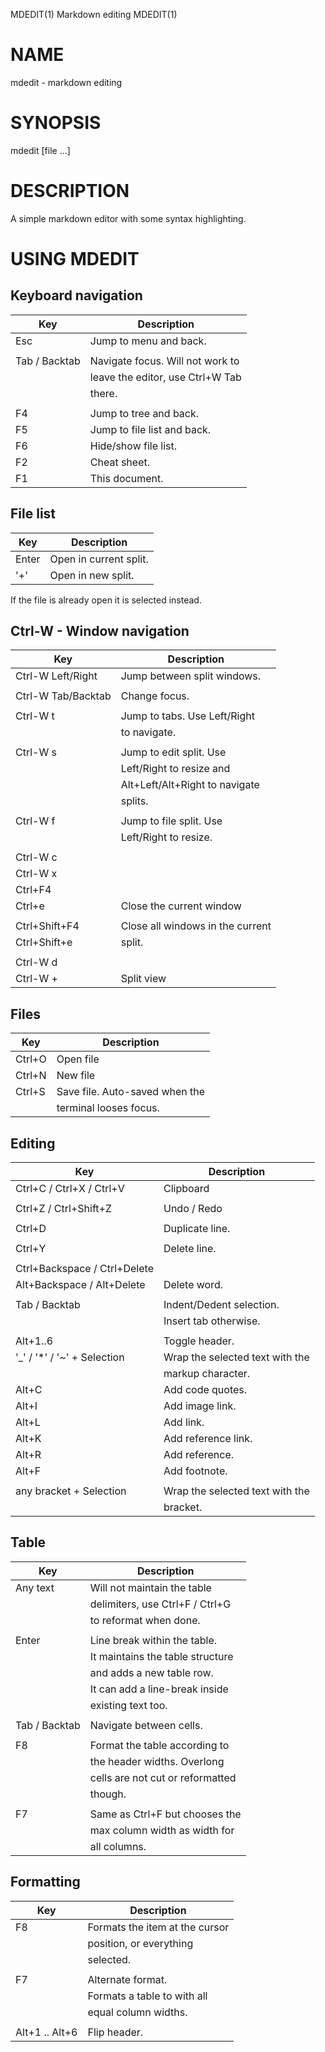MDEDIT(1)            Markdown editing               MDEDIT(1)

# NAME

mdedit - markdown editing

# SYNOPSIS

mdedit [file ...]

# DESCRIPTION

A simple markdown editor with some syntax highlighting.

# USING MDEDIT

## Keyboard navigation

| Key                          | Description                      |
|------------------------------|----------------------------------|
| Esc                          | Jump to menu and back.           |
|                              |                                  |
| Tab / Backtab                | Navigate focus. Will not work to |
|                              | leave the editor, use Ctrl+W Tab |
|                              | there.                           |
|                              |                                  |
| F4                           | Jump to tree and back.           |
| F5                           | Jump to file list and back.      |
| F6                           | Hide/show file list.             |
| F2                           | Cheat sheet.                     |
| F1                           | This document.                   |

## File list

| Key                          | Description                      |
|------------------------------|----------------------------------|
| Enter                        | Open in current split.           |
| '+'                          | Open in new split.               |

If the file is already open it is selected instead.

## Ctrl-W - Window navigation

| Key                          | Description                      |
|------------------------------|----------------------------------|
| Ctrl-W Left/Right            | Jump between split windows.      |
|                              |                                  |
| Ctrl-W Tab/Backtab           | Change focus.                    |
|                              |                                  |
| Ctrl-W t                     | Jump to tabs. Use Left/Right     |
|                              | to navigate.                     |
|                              |                                  |
| Ctrl-W s                     | Jump to edit split. Use          |
|                              | Left/Right to resize and         |
|                              | Alt+Left/Alt+Right to navigate   |
|                              | splits.                          |
|                              |                                  |
| Ctrl-W f                     | Jump to file split. Use          |
|                              | Left/Right  to resize.           |
|                              |                                  |
| Ctrl-W c                     |                                  |
| Ctrl-W x                     |                                  |
| Ctrl+F4                      |                                  |
| Ctrl+e                       | Close the current window         |
|                              |                                  |
| Ctrl+Shift+F4                | Close all windows in the current |
| Ctrl+Shift+e                 | split.                           |
|                              |                                  |
| Ctrl-W d                     |                                  |
| Ctrl-W +                     | Split view                       |

## Files

| Key                          | Description                      |
|------------------------------|----------------------------------|
| Ctrl+O                       | Open file                        |
| Ctrl+N                       | New file                         |
| Ctrl+S                       | Save file. Auto-saved when the   |
|                              | terminal looses focus.           |

## Editing

| Key                          | Description                      |
|------------------------------|----------------------------------|
| Ctrl+C / Ctrl+X / Ctrl+V     | Clipboard                        |
|                              |                                  |
| Ctrl+Z / Ctrl+Shift+Z        | Undo / Redo                      |
|                              |                                  |
| Ctrl+D                       | Duplicate line.                  |
|                              |                                  |
| Ctrl+Y                       | Delete line.                     |
|                              |                                  |
| Ctrl+Backspace / Ctrl+Delete |                                  |
| Alt+Backspace / Alt+Delete   | Delete word.                     |
|                              |                                  |
| Tab / Backtab                | Indent/Dedent selection.         |
|                              | Insert tab otherwise.            |
|                              |                                  |
| Alt+1..6                     | Toggle header.                   |
| '_' / '*' / '~' + Selection  | Wrap the selected text with the  |
|                              | markup character.                |
| Alt+C                        | Add code quotes.                 |
| Alt+I                        | Add image link.                  |
| Alt+L                        | Add link.                        |
| Alt+K                        | Add reference link.              |
| Alt+R                        | Add reference.                   |
| Alt+F                        | Add footnote.                    |
|                              |                                  |
| any bracket + Selection      | Wrap the selected text with the  |
|                              | bracket.                         |

## Table

| Key                          | Description                      |
|------------------------------|----------------------------------|
| Any text                     | Will not maintain the table      |
|                              | delimiters, use Ctrl+F / Ctrl+G  |
|                              | to reformat when done.           |
|                              |                                  |
| Enter                        | Line break within the table.     |
|                              | It maintains the table structure |
|                              | and adds a new table row.        |
|                              | It can add a line-break inside   |
|                              | existing text too.               |
|                              |                                  |
| Tab / Backtab                | Navigate between cells.          |
|                              |                                  |
| F8                           | Format the table according to    |
|                              | the header widths. Overlong      |
|                              | cells are not cut or reformatted |
|                              | though.                          |
|                              |                                  |
| F7                           | Same as Ctrl+F but chooses the   |
|                              | max column width as width for    |
|                              | all columns.                     |

## Formatting

| Key                          | Description                      |
|------------------------------|----------------------------------|
| F8                           | Formats the item at the cursor   |
|                              | position, or everything          |
|                              | selected.                        |
|                              |                                  |
| F7                           | Alternate format.                |
|                              | Formats a table to with all      |
|                              | equal column widths.             |
|                              |                                  |
| Alt+1 .. Alt+6               | Flip header.                     |
